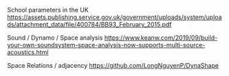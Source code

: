 School parameters in the UK
https://assets.publishing.service.gov.uk/government/uploads/system/uploads/attachment_data/file/400784/BB93_February_2015.pdf

Sound / Dynamo / Space analysis
https://www.keanw.com/2019/09/build-your-own-soundsystem-space-analysis-now-supports-multi-source-acoustics.html

Space Relations / adjacency
https://github.com/LongNguyenP/DynaShape
